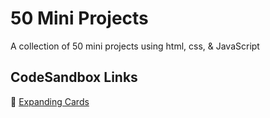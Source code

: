 # 50 Mini Projects
A collection of 50 mini projects using html, css, &amp; JavaScript
## CodeSandbox Links
🔸 [Expanding Cards](https://codesandbox.io/s/expanding-cards-0xfjj)
